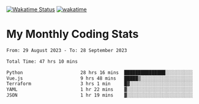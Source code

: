 [![Wakatime Status](https://github.com/noopurphalak/noopurphalak/workflows/wakatime-status-update/badge.svg)](https://github.com/noopurphalak/noopurphalak/actions/workflows/main.yml)
[![wakatime](https://wakatime.com/badge/user/80ace140-ef40-4fdd-b8ed-f3be3d2e1aea.svg)](https://wakatime.com/@80ace140-ef40-4fdd-b8ed-f3be3d2e1aea)

# My Monthly Coding Stats

<!--START_SECTION:waka-->

```txt
From: 29 August 2023 - To: 28 September 2023

Total Time: 47 hrs 10 mins

Python                     28 hrs 16 mins  ███████████████░░░░░░░░░░   59.90 %
Vue.js                     9 hrs 48 mins   █████▒░░░░░░░░░░░░░░░░░░░   20.77 %
Terraform                  3 hrs 1 min     █▓░░░░░░░░░░░░░░░░░░░░░░░   06.42 %
YAML                       1 hr 22 mins    ▓░░░░░░░░░░░░░░░░░░░░░░░░   02.90 %
JSON                       1 hr 19 mins    ▓░░░░░░░░░░░░░░░░░░░░░░░░   02.81 %
```

<!--END_SECTION:waka-->
